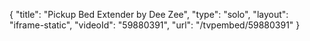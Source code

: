 {
    "title": "Pickup Bed Extender by Dee Zee",
    "type": "solo",
    "layout": "iframe-static",
    "videoId": "59880391",
    "url": "\/tvpembed\/59880391"
}